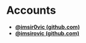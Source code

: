 # Accounts
- [**@imsir0vic (github.com)**](https://github.com/imsir0vic)
- [**@imsirovic (github.com)**](https://gitlab.com/imsirovic)
